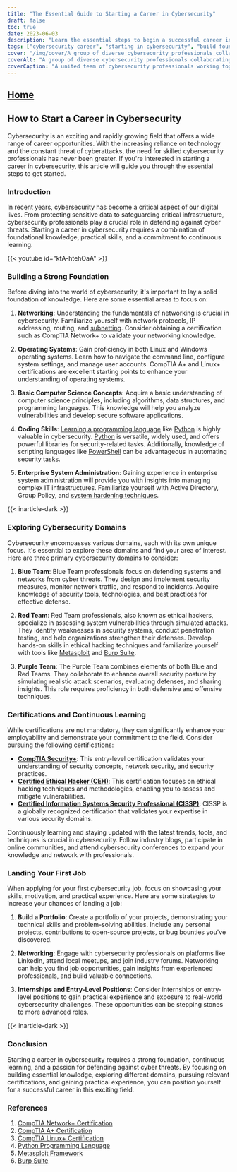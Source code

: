 ```yaml
---
title: "The Essential Guide to Starting a Career in Cybersecurity"
draft: false
toc: true
date: 2023-06-03
description: "Learn the essential steps to begin a successful career in cybersecurity, from building a strong foundation to exploring different domains and certifications."
tags: ["cybersecurity career", "starting in cybersecurity", "build foundation", "networking fundamentals", "operating systems", "coding skills", "enterprise system administration", "blue team", "red team", "purple team", "certifications", "continuous learning", "first cybersecurity job", "portfolio building", "networking for cybersecurity", "internships in cybersecurity", "CompTIA Security", "Certified Ethical Hacker CEH", "Certified Information Systems Security Professional CISSP", "cybersecurity conferences", "cybersecurity trends", "practical experience", "cybersecurity projects", "cybersecurity meetups", "entry-level cybersecurity", "defending against cyber threats", "cybersecurity professionals", "career development", "cybersecurity skills", "cybersecurity education"]
cover: "/img/cover/A_group_of_diverse_cybersecurity_professionals_collaborating.png"
coverAlt: "A group of diverse cybersecurity professionals collaborating on securing digital systems and networks."
coverCaption: "A united team of cybersecurity professionals working together to protect digital systems from cyber threats."
---
```


## [Home](/cyber-security-career-playbook-start/)

## How to Start a Career in Cybersecurity

Cybersecurity is an exciting and rapidly growing field that offers a wide range of career opportunities. With the increasing reliance on technology and the constant threat of cyberattacks, the need for skilled cybersecurity professionals has never been greater. If you're interested in starting a career in cybersecurity, this article will guide you through the essential steps to get started.

### Introduction

In recent years, cybersecurity has become a critical aspect of our digital lives. From protecting sensitive data to safeguarding critical infrastructure, cybersecurity professionals play a crucial role in defending against cyber threats. Starting a career in cybersecurity requires a combination of foundational knowledge, practical skills, and a commitment to continuous learning.

{{< youtube id="kfA-htehOaA" >}}

### Building a Strong Foundation

Before diving into the world of cybersecurity, it's important to lay a solid foundation of knowledge. Here are some essential areas to focus on:

1. **Networking**: Understanding the fundamentals of networking is crucial in cybersecurity. Familiarize yourself with network protocols, IP addressing, routing, and [subnetting](https://simeononsecurity.ch/articles/how-to-perform-network-segmentation-for-improved-security/). Consider obtaining a certification such as CompTIA Network+ to validate your networking knowledge.

2. **Operating Systems**: Gain proficiency in both Linux and Windows operating systems. Learn how to navigate the command line, configure system settings, and manage user accounts. CompTIA A+ and Linux+ certifications are excellent starting points to enhance your understanding of operating systems.

3. **Basic Computer Science Concepts**: Acquire a basic understanding of computer science principles, including algorithms, data structures, and programming languages. This knowledge will help you analyze vulnerabilities and develop secure software applications.

4. **Coding Skills**: [Learning a programming language](https://simeononsecurity.ch/articles/should-i-learn-programming-for-cybersecurity-or-information-technology/) like [Python](https://simeononsecurity.ch/articles/secure-coding-standards-for-python/) is highly valuable in cybersecurity. [Python](https://simeononsecurity.ch/articles/secure-coding-standards-for-python/) is versatile, widely used, and offers powerful libraries for security-related tasks. Additionally, knowledge of scripting languages like [PowerShell](https://simeononsecurity.ch/articles/learning-powershell-scripting-for-beginners/) can be advantageous in automating security tasks.

5. **Enterprise System Administration**: Gaining experience in enterprise system administration will provide you with insights into managing complex IT infrastructures. Familiarize yourself with Active Directory, Group Policy, and [system hardening techniques](https://simeononsecurity.ch/github/windows-optimize-harden-debloat/).

{{< inarticle-dark >}}
### Exploring Cybersecurity Domains

Cybersecurity encompasses various domains, each with its own unique focus. It's essential to explore these domains and find your area of interest. Here are three primary cybersecurity domains to consider:

1. **Blue Team**: Blue Team professionals focus on defending systems and networks from cyber threats. They design and implement security measures, monitor network traffic, and respond to incidents. Acquire knowledge of security tools, technologies, and best practices for effective defense.

2. **Red Team**: Red Team professionals, also known as ethical hackers, specialize in assessing system vulnerabilities through simulated attacks. They identify weaknesses in security systems, conduct penetration testing, and help organizations strengthen their defenses. Develop hands-on skills in ethical hacking techniques and familiarize yourself with tools like [Metasploit](https://simeononsecurity.ch/articles/what-is-metasploit/) and [Burp Suite](https://simeononsecurity.ch/articles/the-role-of-penetration-testing-in-cybersecurity/).

3. **Purple Team**: The Purple Team combines elements of both Blue and Red Teams. They collaborate to enhance overall security posture by simulating realistic attack scenarios, evaluating defenses, and sharing insights. This role requires proficiency in both defensive and offensive techniques.

### Certifications and Continuous Learning

While certifications are not mandatory, they can significantly enhance your employability and demonstrate your commitment to the field. Consider pursuing the following certifications:

- [**CompTIA Security+**](https://simeononsecurity.ch/articles/comptias-security-plus-sy0-601-what-do-you-need-to-know/): This entry-level certification validates your understanding of security concepts, network security, and security practices.
- [**Certified Ethical Hacker (CEH)**](https://simeononsecurity.ch/articles/preparing-for-the-ceh-certified-ethical-hacker-certification-exam/): This certification focuses on ethical hacking techniques and methodologies, enabling you to assess and mitigate vulnerabilities.
- [**Certified Information Systems Security Professional (CISSP)**](https://simeononsecurity.ch/articles/a-guide-to-earning-the-isc2-cissp-certification/): CISSP is a globally recognized certification that validates your expertise in various security domains.

Continuously learning and staying updated with the latest trends, tools, and techniques is crucial in cybersecurity. Follow industry blogs, participate in online communities, and attend cybersecurity conferences to expand your knowledge and network with professionals.

### Landing Your First Job

When applying for your first cybersecurity job, focus on showcasing your skills, motivation, and practical experience. Here are some strategies to increase your chances of landing a job:

1. **Build a Portfolio**: Create a portfolio of your projects, demonstrating your technical skills and problem-solving abilities. Include any personal projects, contributions to open-source projects, or bug bounties you've discovered.

2. **Networking**: Engage with cybersecurity professionals on platforms like LinkedIn, attend local meetups, and join industry forums. Networking can help you find job opportunities, gain insights from experienced professionals, and build valuable connections.

3. **Internships and Entry-Level Positions**: Consider internships or entry-level positions to gain practical experience and exposure to real-world cybersecurity challenges. These opportunities can be stepping stones to more advanced roles.


{{< inarticle-dark >}}
### Conclusion

Starting a career in cybersecurity requires a strong foundation, continuous learning, and a passion for defending against cyber threats. By focusing on building essential knowledge, exploring different domains, pursuing relevant certifications, and gaining practical experience, you can position yourself for a successful career in this exciting field.

### References

1. [CompTIA Network+ Certification](https://www.comptia.org/certifications/network)
2. [CompTIA A+ Certification](https://www.comptia.org/certifications/a)
3. [CompTIA Linux+ Certification](https://www.comptia.org/certifications/linux)
4. [Python Programming Language](https://www.python.org/)
5. [Metasploit Framework](https://www.metasploit.com/)
6. [Burp Suite](https://portswigger.net/burp)

